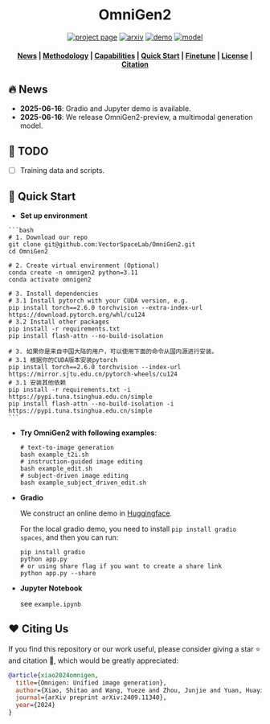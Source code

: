 <h1 align="center">OmniGen2</h1>

<p align="center">
  <a href="https://github.com/VectorSpaceLab/OmniGen2"><img src="https://img.shields.io/badge/Project%20Page-OmniGen2-yellow" alt="project page"></a>
  <a href=""><img src="https://img.shields.io/badge/arXiv%20paper-2409.11340-b31b1b.svg" alt="arxiv"></a>
  <a href=""><img src="https://img.shields.io/badge/HF%20Demo-🤗-lightblue" alt="demo"></a>
  <a href=""><img src="https://img.shields.io/badge/HF%20Model-🤗-yellow" alt="model"></a>
</p>

<h4 align="center">
    <p>
        <a href=#1-news>News</a> |
        <a href=#3-methodology>Methodology</a> |
        <a href=#4-what-can-omnigen-do>Capabilities</a> |
        <a href=#5-quick-start>Quick Start</a> |
        <a href="#6-finetune">Finetune</a> |
        <a href="#license">License</a> |
        <a href="#citation">Citation</a>
    <p>
</h4>


## 🔥 News
- **2025-06-16**: Gradio and Jupyter demo is available.
- **2025-06-16**: We release OmniGen2-preview, a multimodal generation model. 

## 📌 TODO
- [ ] Training data and scripts.

## :rocket: Quick Start

- **Set up environment**
<!-- Install via Github:
```bash
git clone https://github.com/VectorSpaceLab/OmniGen.git
cd OmniGen
pip install -e .
``` -->

<!-- You also can create a new environment to avoid conflicts: -->
    ```bash
    # 1. Download our repo
    git clone git@github.com:VectorSpaceLab/OmniGen2.git
    cd OmniGen2

    # 2. Create virtual environment (Optional)
    conda create -n omnigen2 python=3.11
    conda activate omnigen2

    # 3. Install dependencies
    # 3.1 Install pytorch with your CUDA version, e.g.
    pip install torch==2.6.0 torchvision --extra-index-url https://download.pytorch.org/whl/cu124
    # 3.2 Install other packages
    pip install -r requirements.txt
    pip install flash-attn --no-build-isolation

    # 3. 如果你是来自中国大陆的用户，可以使用下面的命令从国内源进行安装。
    # 3.1 根据你的CUDA版本安装pytorch
    pip install torch==2.6.0 torchvision --index-url https://mirror.sjtu.edu.cn/pytorch-wheels/cu124
    # 3.1 安装其他依赖
    pip install -r requirements.txt -i https://pypi.tuna.tsinghua.edu.cn/simple
    pip install flash-attn --no-build-isolation -i https://pypi.tuna.tsinghua.edu.cn/simple
    ```

- **Try OmniGen2 with following examples**:
    ```shell
    # text-to-image generation
    bash example_t2i.sh
    # instruction-guided image editing
    bash example_edit.sh
    # subject-driven image editing
    bash example_subject_driven_edit.sh
    ```

- **Gradio**

    We construct an online demo in [Huggingface](https://huggingface.co/spaces/Shitao/OmniGen2).

    For the local gradio demo, you need to install `pip install gradio spaces`, and then you can run:
    ```shell
    pip install gradio
    python app.py
    # or using share flag if you want to create a share link
    python app.py --share
    ```
- **Jupyter Notebook**

    see `example.ipynb`


<!-- ## 2. Overview

OmniGen is a unified image generation model that can generate a wide range of images from multi-modal prompts. It is designed to be simple, flexible, and easy to use. We provide [inference code](#5-quick-start) so that everyone can explore more functionalities of OmniGen.

Existing image generation models often require loading several additional network modules (such as ControlNet, IP-Adapter, Reference-Net, etc.) and performing extra preprocessing steps (e.g., face detection, pose estimation, cropping, etc.) to generate a satisfactory image. However, **we believe that the future image generation paradigm should be more simple and flexible, that is, generating various images directly through arbitrarily multi-modal instructions without the need for additional plugins and operations, similar to how GPT works in language generation.** 

Due to the limited resources, OmniGen still has room for improvement. We will continue to optimize it, and hope it inspires more universal image-generation models. You can also easily fine-tune OmniGen without worrying about designing networks for specific tasks; you just need to prepare the corresponding data, and then run the [script](#6-finetune). Imagination is no longer limited; everyone can construct any image-generation task, and perhaps we can achieve very interesting, wonderful, and creative things.

If you have any questions, ideas, or interesting tasks you want OmniGen to accomplish, feel free to discuss with us: 2906698981@qq.com, wangyueze@tju.edu.cn, zhengliu1026@gmail.com. We welcome any feedback to help us improve the model.



## 3. Methodology

You can see details in our [paper](https://arxiv.org/abs/2409.11340). 



## 4. What Can OmniGen do?

OmniGen is a unified image generation model that you can use to perform various tasks, including but not limited to text-to-image generation, subject-driven generation, Identity-Preserving Generation, image editing, and image-conditioned generation. **OmniGen doesn't need additional plugins or operations, it can automatically identify the features (e.g., required object, human pose, depth mapping) in input images according to the text prompt.**
We showcase some examples in [inference.ipynb](inference.ipynb). And in [inference_demo.ipynb](inference_demo.ipynb), we show an interesting pipeline to generate and modify an image.

Here is the illustrations of OmniGen's capabilities: 
- You can control the image generation flexibly via OmniGen
![demo](./imgs/demo_cases.png)
- Referring Expression Generation: You can input multiple images and use simple, general language to refer to the objects within those images. OmniGen can automatically recognize the necessary objects in each image and generate new images based on them. No additional operations, such as image cropping or face detection, are required.
![demo](./imgs/referring.png)

If you are not entirely satisfied with certain functionalities or wish to add new capabilities, you can try [fine-tuning OmniGen](#6-finetune).


 -->
## :heart: Citing Us
If you find this repository or our work useful, please consider giving a star :star: and citation :t-rex:, which would be greatly appreciated:

```bibtex
@article{xiao2024omnigen,
  title={Omnigen: Unified image generation},
  author={Xiao, Shitao and Wang, Yueze and Zhou, Junjie and Yuan, Huaying and Xing, Xingrun and Yan, Ruiran and Wang, Shuting and Huang, Tiejun and Liu, Zheng},
  journal={arXiv preprint arXiv:2409.11340},
  year={2024}
}
```